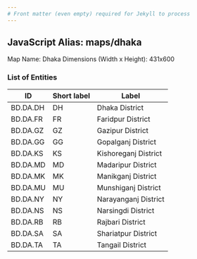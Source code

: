 ```yaml
---
# Front matter (even empty) required for Jekyll to process
---
```


## JavaScript Alias: maps/dhaka

Map Name: Dhaka
Dimensions (Width x Height): 431x600





### List of Entities

ID | Short label | Label
---|---|---|
BD.DA.DH|DH|Dhaka District
BD.DA.FR|FR|Faridpur District
BD.DA.GZ|GZ|Gazipur District
BD.DA.GG|GG|Gopalganj District
BD.DA.KS|KS|Kishoreganj District
BD.DA.MD|MD|Madaripur District
BD.DA.MK|MK|Manikganj District
BD.DA.MU|MU|Munshiganj District
BD.DA.NY|NY|Narayanganj District
BD.DA.NS|NS|Narsingdi District
BD.DA.RB|RB|Rajbari District
BD.DA.SA|SA|Shariatpur District
BD.DA.TA|TA|Tangail District
